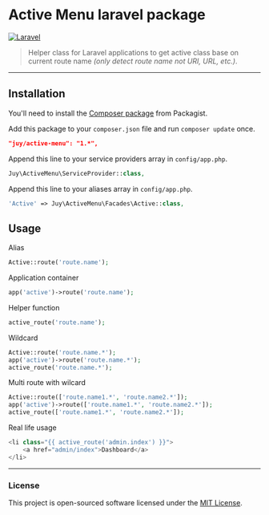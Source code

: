 # Active Menu laravel package
[![Laravel](https://img.shields.io/badge/Laravel-5.1-orange.svg?style=flat-square)](http://laravel.com)

> Helper class for Laravel applications to get active class base on current route name *(only detect route name not URI, URL, etc.)*.

----------

## Installation

You'll need to install the [Composer package](https://packagist.org/packages/juy/active-menu) from Packagist.

Add this package to your `composer.json` file and run `composer update` once.

```json
"juy/active-menu": "1.*",
```

Append this line to your service providers array in `config/app.php`.

```php
Juy\ActiveMenu\ServiceProvider::class,
```

Append this line to your aliases array in `config/app.php`.

```php
'Active' => Juy\ActiveMenu\Facades\Active::class,
```

## Usage

Alias

```php
Active::route('route.name');
```

Application container

```php
app('active')->route('route.name');
```

Helper function

```php
active_route('route.name');
```

Wildcard

```php
Active::route('route.name.*');
app('active')->route('route.name.*');
active_route('route.name.*');
```

Multi route with wilcard

```php
Active::route(['route.name1.*', 'route.name2.*']);
app('active')->route(['route.name1.*', 'route.name2.*']);
active_route(['route.name1.*', 'route.name2.*']);

```

Real life usage

```php
<li class="{{ active_route('admin.index') }}">
    <a href="admin/index">Dashboard</a>
</li>
```

----------

### License
This project is open-sourced software licensed under the [MIT License](LICENSE.txt).
